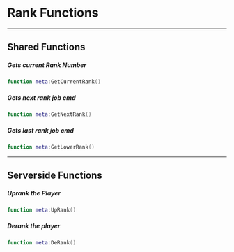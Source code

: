 # Rank Functions

------------

## Shared Functions

##### Gets current Rank Number

```lua
function meta:GetCurrentRank()
```

##### Gets next rank job cmd

```lua
function meta:GetNextRank()
```

##### Gets last rank job cmd

```lua
function meta:GetLowerRank()
```

------------

## Serverside Functions

##### Uprank the Player

```lua
function meta:UpRank()
```

##### Derank the player

```lua
function meta:DeRank()
```